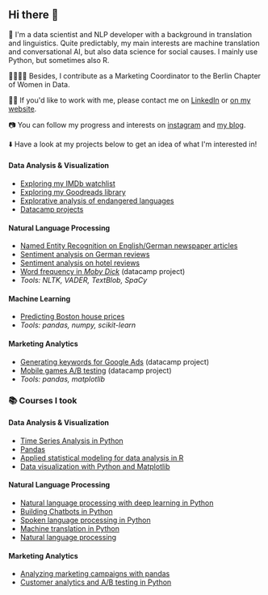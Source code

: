 ## Hi there 👋

🤖 I'm a data scientist and NLP developer with a background in translation and linguistics. Quite predictably, my main interests are machine translation and conversational AI, but also data science for social causes. I mainly use Python, but sometimes also R.

👩‍👩‍👧‍👧 Besides, I contribute as a Marketing Coordinator to the Berlin Chapter of Women in Data.

👩‍💻 If you'd like to work with me, please contact me on [LinkedIn](https://www.linkedin.com/in/lorena-ciutacu/) or [on my website](https://lorenaciutacu.com/contact/).

📷 You can follow my progress and interests on [instagram](https://www.instagram.com/datalingo/) and [my blog](https://lorenaciutacu.com/category/blog/).

⬇️ Have a look at my projects below to get an idea of what I'm interested in!

#### Data Analysis & Visualization
  * [Exploring my IMDb watchlist](https://github.com/lorenanda/imdb)
  * [Exploring my Goodreads library](https://github.com/lorenanda/goodreads)
  * [Explorative analysis of endangered languages](https://github.com/lorenanda/world-languages)
  * [Datacamp projects](https://github.com/lorenanda/datacamp-projects/)
#### Natural Language Processing
  * [Named Entity Recognition on English/German newspaper articles](https://github.com/lorenanda/text-analysis)
  * [Sentiment analysis on German reviews](https://github.com/lorenanda/Sentimentanalyse-HU-SS20)
  * [Sentiment analysis on hotel reviews](https://github.com/lorenanda/text-analysis)
  * [Word frequency in *Moby Dick*](https://github.com/lorenanda/datacamp-projects/tree/master/Word%20Frequency%20in%20Moby%20Dick) (datacamp project)
  * *Tools: NLTK, VADER, TextBlob, SpaCy*
#### Machine Learning
  * [Predicting Boston house prices](https://github.com/lorenanda/boston-house-prices)
  * *Tools: pandas, numpy, scikit-learn*
#### Marketing Analytics
  * [Generating keywords for Google Ads](https://github.com/lorenanda/datacamp-projects/tree/master/Generating%20Keywords%20for%20Google%20Ads) (datacamp project)
  * [Mobile games A/B testing](https://github.com/lorenanda/datacamp-projects/tree/master/Mobile%20Games%20AB%20Testing) (datacamp project)
  * *Tools: pandas, matplotlib*

### 📚 Courses I took
#### Data Analysis & Visualization
  * [Time Series Analysis in Python](https://www.datacamp.com/statement-of-accomplishment/course/4f8b8f60c2282b82537915db89e7bce08dede023)
  * [Pandas](https://www.kaggle.com/learn/certification/anerol/pandas)
  * [Applied statistical modeling for data analysis in R](https://www.udemy.com/certificate/UC-MDY6IEAU/) 
  * [Data visualization with Python and Matplotlib](https://www.udemy.com/certificate/UC-7UCDPCBX/)
#### Natural Language Processing
  * [Natural language processing with deep learning in Python](https://www.udemy.com/course/natural-language-processing-with-deep-learning-in-python/) 
  * [Building Chatbots in Python](https://www.datacamp.com/statement-of-accomplishment/course/fec574258c8d57c5e902e4fa010c545fae715d69)
  * [Spoken language processing in Python](https://www.datacamp.com/statement-of-accomplishment/course/f0044373c7359dc26b2bf263bc8d8935cfea669f)
  * [Machine translation in Python](https://www.datacamp.com/statement-of-accomplishment/course/587fc72502ebe733f105122334418427f71eab02)
  * [Natural language processing](https://www.kaggle.com/learn/certification/anerol/natural-language-processing)
#### Marketing Analytics
  * [Analyzing marketing campaigns with pandas](https://www.datacamp.com/statement-of-accomplishment/course/2f266fc19a584bb2a786ea32b006f9dd658a91e3)
  * [Customer analytics and A/B testing in Python](https://www.datacamp.com/statement-of-accomplishment/course/b94809939d297eb1dc7b8fb8a2fa2fdbe981d912)
